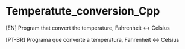 # Temperatute_conversion_Cpp

[EN] Program that convert the temperature, Fahrenheit <-> Celsius

[PT-BR] Programa que converte a temperatura, Fahrenheit <-> Celsius
